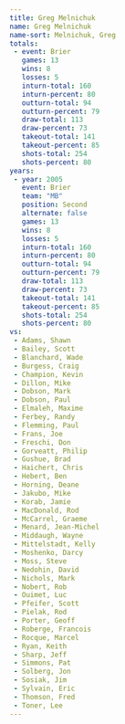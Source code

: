```yaml
---
title: Greg Melnichuk
name: Greg Melnichuk
name-sort: Melnichuk, Greg
totals:
 - event: Brier
   games: 13
   wins: 8
   losses: 5
   inturn-total: 160
   inturn-percent: 80
   outturn-total: 94
   outturn-percent: 79
   draw-total: 113
   draw-percent: 73
   takeout-total: 141
   takeout-percent: 85
   shots-total: 254
   shots-percent: 80
years:
 - year: 2005
   event: Brier
   team: "MB"
   position: Second
   alternate: false
   games: 13
   wins: 8
   losses: 5
   inturn-total: 160
   inturn-percent: 80
   outturn-total: 94
   outturn-percent: 79
   draw-total: 113
   draw-percent: 73
   takeout-total: 141
   takeout-percent: 85
   shots-total: 254
   shots-percent: 80
vs:
 - Adams, Shawn
 - Bailey, Scott
 - Blanchard, Wade
 - Burgess, Craig
 - Champion, Kevin
 - Dillon, Mike
 - Dobson, Mark
 - Dobson, Paul
 - Elmaleh, Maxime
 - Ferbey, Randy
 - Flemming, Paul
 - Frans, Joe
 - Freschi, Don
 - Gorveatt, Philip
 - Gushue, Brad
 - Haichert, Chris
 - Hebert, Ben
 - Horning, Deane
 - Jakubo, Mike
 - Korab, Jamie
 - MacDonald, Rod
 - McCarrel, Graeme
 - Menard, Jean-Michel
 - Middaugh, Wayne
 - Mittelstadt, Kelly
 - Moshenko, Darcy
 - Moss, Steve
 - Nedohin, David
 - Nichols, Mark
 - Nobert, Rob
 - Ouimet, Luc
 - Pfeifer, Scott
 - Pielak, Rod
 - Porter, Geoff
 - Roberge, Francois
 - Rocque, Marcel
 - Ryan, Keith
 - Sharp, Jeff
 - Simmons, Pat
 - Solberg, Jon
 - Sosiak, Jim
 - Sylvain, Eric
 - Thomson, Fred
 - Toner, Lee
---
```

